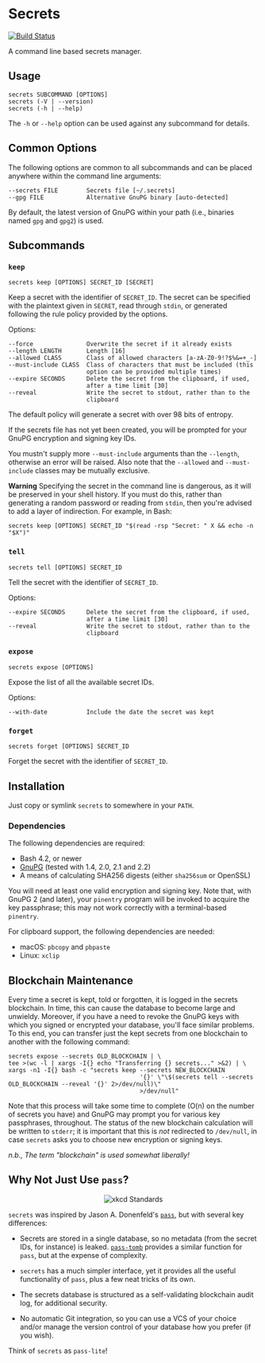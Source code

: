 # Secrets

[![Build Status](https://travis-ci.org/wtsi-hgi/secrets.svg?branch=master)](https://travis-ci.org/wtsi-hgi/secrets)

A command line based secrets manager.

## Usage

    secrets SUBCOMMAND [OPTIONS]
    secrets (-V | --version)
    secrets (-h | --help)

The `-h` or `--help` option can be used against any subcommand for
details.

## Common Options

The following options are common to all subcommands and can be placed
anywhere within the command line arguments:

    --secrets FILE        Secrets file [~/.secrets]
    --gpg FILE            Alternative GnuPG binary [auto-detected]

By default, the latest version of GnuPG within your path (i.e., binaries
named `gpg` and `gpg2`) is used.

## Subcommands

### `keep`

    secrets keep [OPTIONS] SECRET_ID [SECRET]

Keep a secret with the identifier of `SECRET_ID`. The secret can be
specified with the plaintext given in `SECRET`, read through `stdin`, or
generated following the rule policy provided by the options.

Options:

    --force               Overwrite the secret if it already exists
    --length LENGTH       Length [16]
    --allowed CLASS       Class of allowed characters [a-zA-Z0-9!?$%&=+_-]
    --must-include CLASS  Class of characters that must be included (this
                          option can be provided multiple times)
    --expire SECONDS      Delete the secret from the clipboard, if used,
                          after a time limit [30]
    --reveal              Write the secret to stdout, rather than to the
                          clipboard

The default policy will generate a secret with over 98 bits of entropy.

If the secrets file has not yet been created, you will be prompted for
your GnuPG encryption and signing key IDs.

You mustn't supply more `--must-include` arguments than the `--length`,
otherwise an error will be raised. Also note that the `--allowed` and
`--must-include` classes may be mutually exclusive.

**Warning** Specifying the secret in the command line is dangerous, as
it will be preserved in your shell history. If you must do this, rather
than generating a random password or reading from `stdin`, then you're
advised to add a layer of indirection. For example, in Bash:

    secrets keep [OPTIONS] SECRET_ID "$(read -rsp "Secret: " X && echo -n "$X")"

### `tell`

    secrets tell [OPTIONS] SECRET_ID

Tell the secret with the identifier of `SECRET_ID`.

Options:

    --expire SECONDS      Delete the secret from the clipboard, if used,
                          after a time limit [30]
    --reveal              Write the secret to stdout, rather than to the
                          clipboard

### `expose`

    secrets expose [OPTIONS]

Expose the list of all the available secret IDs.

Options:

    --with-date           Include the date the secret was kept

### `forget`

    secrets forget [OPTIONS] SECRET_ID

Forget the secret with the identifier of `SECRET_ID`.

## Installation

Just copy or symlink `secrets` to somewhere in your `PATH`.

### Dependencies

The following dependencies are required:

* Bash 4.2, or newer
* [GnuPG](https://gnupg.org/) (tested with 1.4, 2.0, 2.1 and 2.2)
* A means of calculating SHA256 digests (either `sha256sum` or OpenSSL)

You will need at least one valid encryption and signing key. Note that,
with GnuPG 2 (and later), your `pinentry` program will be invoked to
acquire the key passphrase; this may not work correctly with a
terminal-based `pinentry`.

For clipboard support, the following dependencies are needed:

* macOS: `pbcopy` and `pbpaste`
* Linux: `xclip`

## Blockchain Maintenance

Every time a secret is kept, told or forgotten, it is logged in the
secrets blockchain. In time, this can cause the database to become large
and unwieldy. Moreover, if you have a need to revoke the GnuPG keys with
which you signed or encrypted your database, you'll face similar
problems. To this end, you can transfer just the kept secrets from one
blockchain to another with the following command:

<!-- FIXME This command may not work if the secret IDs contain whitespace -->

    secrets expose --secrets OLD_BLOCKCHAIN | \
    tee >(wc -l | xargs -I{} echo "Transferring {} secrets..." >&2) | \
    xargs -n1 -I{} bash -c "secrets keep --secrets NEW_BLOCKCHAIN
                                         '{}' \"\$(secrets tell --secrets OLD_BLOCKCHAIN --reveal '{}' 2>/dev/null)\"
                                         >/dev/null"

Note that this process will take some time to complete (O(n) on the
number of secrets you have) and GnuPG may prompt you for various key
passphrases, throughout. The status of the new blockchain calculation
will be written to `stderr`; it is important that this is *not*
redirected to `/dev/null`, in case `secrets` asks you to choose new
encryption or signing keys.

*n.b., The term "blockchain" is used somewhat liberally!*

## Why Not Just Use `pass`?

<p align="center"><img alt="xkcd Standards" src="https://imgs.xkcd.com/comics/standards.png"></p>

`secrets` was inspired by Jason A. Donenfeld's [`pass`](https://www.passwordstore.org/),
but with several key differences:

* Secrets are stored in a single database, so no metadata (from the
  secret IDs, for instance) is leaked. [`pass-tomb`](https://github.com/roddhjav/pass-tomb)
  provides a similar function for `pass`, but at the expense of
  complexity.

* `secrets` has a much simpler interface, yet it provides all the useful
  functionality of `pass`, plus a few neat tricks of its own.

* The secrets database is structured as a self-validating blockchain
  audit log, for additional security.

* No automatic Git integration, so you can use a VCS of your choice
  and/or manage the version control of your database how you prefer (if
  you wish).

Think of `secrets` as `pass-lite`!
